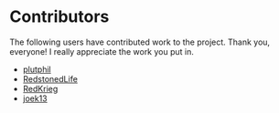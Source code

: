 # Contributors

The following users have contributed work to the project. Thank you, everyone! I really appreciate the work you put in.

- [plutphil](https://github.com/plutphil)
- [RedstonedLife](https://github.com/RedstonedLife)
- [RedKrieg](https://github.com/RedKrieg)
- [joek13](https://github.com/joek13)